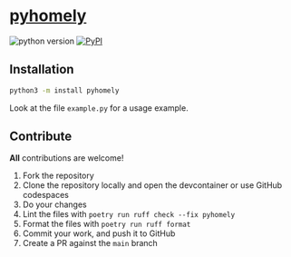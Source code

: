# [pyhomely](https://pypi.org/project/pyhomely/)

![python version](https://img.shields.io/badge/Python-3.12<-->3.12-blue.svg)
[![PyPI](https://img.shields.io/pypi/v/pyhomely)](https://pypi.org/project/pyhomely)


## Installation

```bash
python3 -m install pyhomely
```

Look at the file `example.py` for a usage example.


## Contribute

**All** contributions are welcome!

1. Fork the repository
2. Clone the repository locally and open the devcontainer or use GitHub codespaces
3. Do your changes
4. Lint the files with `poetry run ruff check --fix pyhomely`
5. Format the files with `poetry run ruff format`
7. Commit your work, and push it to GitHub
8. Create a PR against the `main` branch

